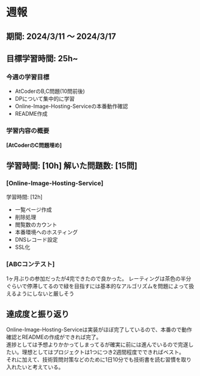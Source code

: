 
# 週報

## 期間: 2024/3/11 ～ 2024/3/17

## 目標学習時間: 25h~

### 今週の学習目標
- AtCoderのB,C問題(10問前後)
- DPについて集中的に学習
- Online-Image-Hosting-Serviceの本番動作確認
- README作成

  
### 学習内容の概要
**[AtCoderのC問題埋め]**

学習時間: [10h]
解いた問題数: [15問]
- 

### [Online-Image-Hosting-Service]
学習時間: [12h]
- 一覧ページ作成
- 削除処理
- 閲覧数のカウント
- 本番環境へのホスティング
- DNSレコード設定
- SSL化


### [ABCコンテスト]
1ヶ月ぶりの参加だったが4完できたので良かった。
レーティングは茶色の半分ぐらいで停滞してるので緑を目指すには基本的なアルゴリズムを問題によって扱えるようにしないと厳しそう


## 達成度と振り返り
Online-Image-Hosting-Serviceは実装がほぼ完了しているので、本番ので動作確認とREADMEの作成ができれば完了。</br>
進捗としては予想よりかかってしまってるが確実に前には進んでいるので完遂したい。理想としてはプロジェクトは1つにつき2週間程度でできればベスト。</br>
それに加えて、技術質問対策などのために1日10分でも技術書を読む習慣を取り入れたいと考えている。
 
